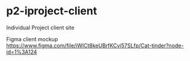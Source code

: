 # p2-iproject-client

Individual Project client site

Figma client mockup
https://www.figma.com/file/iWICt8keUBrfKCvi57SLfp/Cat-tinder?node-id=1%3A124
